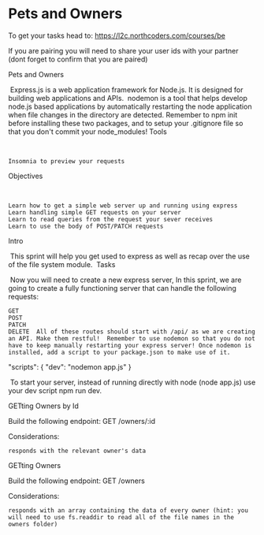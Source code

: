 # Pets and Owners

To get your tasks head to: 
https://l2c.northcoders.com/courses/be

If you are pairing you will need to share your user ids with your partner (dont forget to confirm that you are paired)

Pets and Owners

​ Express.js is a web application framework for Node.js. It is designed for building web applications and APIs. ​ nodemon is a tool that helps develop node.js based applications by automatically restarting the node application when file changes in the directory are detected. ​ Remember to npm init before installing these two packages, and to setup your .gitignore file so that you don't commit your node_modules! ​
Tools

​

    Insomnia to preview your requests ​

Objectives

​

    Learn how to get a simple web server up and running using express
    Learn handling simple GET requests on your server
    Learn to read queries from the request your sever receives
    Learn to use the body of POST/PATCH requests ​

Intro

​ This sprint will help you get used to express as well as recap over the use of the file system module. ​
Tasks

​ Now you will need to create a new express server, In this sprint, we are going to create a fully functioning server that can handle the following requests: ​

    GET
    POST
    PATCH
    DELETE ​ All of these routes should start with /api/ as we are creating an API. Make them restful! ​ Remember to use nodemon so that you do not have to keep manually restarting your express server! Once nodemon is installed, add a script to your package.json to make use of it. ​

"scripts": {
   "dev": "nodemon app.js"
}

​ To start your server, instead of running directly with node (node app.js) use your dev script npm run dev. ​

GETting Owners by Id

Build the following endpoint:
GET /owners/:id

Considerations:

    responds with the relevant owner's data

GETting Owners

Build the following endpoint:
GET /owners

Considerations:

    responds with an array containing the data of every owner (hint: you will need to use fs.readdir to read all of the file names in the owners folder)
